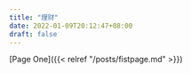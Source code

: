 ```yaml
---
title: "理财"
date: 2022-01-09T20:12:47+08:00
draft: false
---
```


[Page One]({{< relref "/posts/fistpage.md" >}})
